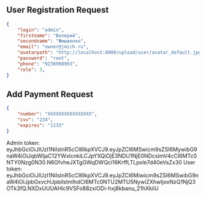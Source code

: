 
## User Registration Request
```json
{
	"login": "admin",
	"firstname": "Валерий",
	"secondname": "Жмышенко",
	"email": "owner@jmich.ru",
	"avatarpath": "http://localhost:8000/upload/user/avatar_default.jpg",
	"password": "root",
	"phone": "9238998993",
	"role": 3,
}
```

## Add Payment Request
```json
{
	"number": "XXXXXXXXXXXXXXXX",
	"cvv": "234",
	"expires": "1133"
}
```

Admin token: eyJhbGciOiJIUzI1NiIsInR5cCI6IkpXVCJ9.eyJpZCI6MSwicm9sZSI6MywibG9naW4iOiJqbWljaC12YWxlcnkiLCJpYXQiOjE3NDU1NjE0NDcsImV4cCI6MTc0NTY0Nzg0N30.N6GfvheJXTgGWqDWQci16KrffLTLpxle7d40eVsZx30
User token: eyJhbGciOiJIUzI1NiIsInR5cCI6IkpXVCJ9.eyJpZCI6Miwicm9sZSI6MSwibG9naW4iOiJpbGxvcHJpbiIsImlhdCI6MTc0NTU2MTU5NywiZXhwIjoxNzQ1NjQ3OTk3fQ.NXDxUUUAHlc9VSFo88zxiODi-hxj8kbanu_21hXkiiU